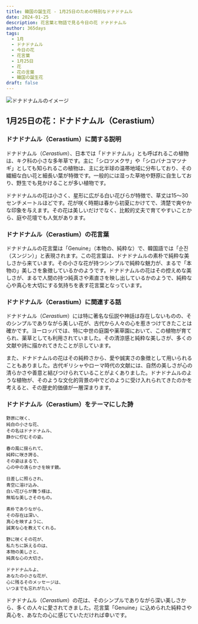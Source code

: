 ```yaml
---
title: 韓国の誕生花 - 1月25日のための特別なドナドナムル
date: 2024-01-25
description: 花言葉と物語で見る今日の花 ドナドナムル
author: 365days
tags:
  - 1月
  - ドナドナムル
  - 今日の花
  - 花言葉
  - 1月25日
  - 花
  - 花の言葉
  - 韓国の誕生花
draft: false
---
```



![ドナドナムルのイメージ](https://cdn.pixabay.com/photo/2019/05/12/19/11/downy-madarhur-4198805_1280.jpg#center)


## 1月25日の花：ドナドナムル（Cerastium）

### ドナドナムル（Cerastium）に関する説明

ドナドナムル（*Cerastium*）、日本では「ドナドナムル」とも呼ばれるこの植物は、キク科の小さな多年草です。主に「シロツメクサ」や「シロバナコマツナギ」としても知られるこの植物は、主に北半球の温帯地域に分布しており、その繊細な白い花と細長い葉が特徴です。一般的には湿った草地や野原に自生しており、野生でも見かけることが多い植物です。

ドナドナムルの花は小さく、星形に広がる白い花びらが特徴で、草丈は15〜30センチメートルほどです。花が咲く時期は春から初夏にかけてで、清楚で爽やかな印象を与えます。その花は美しいだけでなく、比較的丈夫で育てやすいことから、庭や花壇でも人気があります。

### ドナドナムル（Cerastium）の花言葉

ドナドナムルの花言葉は「Genuine」（本物の、純粋な）で、韓国語では「순진（スンジン）」と表現されます。この花言葉は、ドナドナムルの素朴で純粋な美しさから来ています。その小さな花が持つシンプルで純粋な魅力が、まるで「本物の」美しさを象徴しているかのようです。ドナドナムルの花はその控えめな美しさが、まるで人間の持つ純真さや素直さを映し出しているかのようで、純粋な心や真心を大切にする気持ちを表す花言葉となっています。

### ドナドナムル（Cerastium）に関連する話

ドナドナムル（*Cerastium*）には特に著名な伝説や神話は存在しないものの、そのシンプルでありながら美しい花が、古代から人々の心を惹きつけてきたことは確かです。ヨーロッパでは、特に中世の庭園や薬草園において、この植物が育てられ、薬草としても利用されていました。その清涼感と純粋な美しさが、多くの文献や詩に描かれてきたことが示しています。

また、ドナドナムルの花はその純粋さから、愛や誠実さの象徴として用いられることもありました。古代ギリシャやローマ時代の文献には、自然の美しさが心の清らかさや善意と結びつけられていることがよくありました。ドナドナムルのような植物が、そのような文化的背景の中でどのように受け入れられてきたのかを考えると、その歴史的価値が一層深まります。

### ドナドナムル（Cerastium）をテーマにした詩

	野原に咲く、  
	純白の小さな花、  
	その名はドナドナムル、  
	静かに佇むその姿。
	
	春の風に揺られて、  
	純粋に咲き誇る、  
	その姿はまるで、  
	心の中の清らかさを映す鏡。
	
	日差しに照らされ、  
	青空に溶け込み、  
	白い花びらが舞う様は、  
	無垢な美しさそのもの。
	
	素朴でありながら、  
	その存在は深い、  
	真心を映すように、  
	誠実な心を教えてくれる。
	
	野に咲くその花が、  
	私たちに訴えるのは、  
	本物の美しさと、  
	純真な心の大切さ。
	
	ドナドナムルよ、  
	あなたの小さな花が、  
	心に残るそのメッセージは、  
	いつまでも忘れがたい。

ドナドナムル（*Cerastium*）の花は、そのシンプルでありながら深い美しさから、多くの人々に愛されてきました。花言葉「Genuine」に込められた純粋さや真心を、あなたの心に感じていただければ幸いです。



